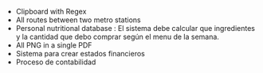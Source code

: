 - Clipboard with Regex
- All routes between two metro stations
- Personal nutritional database : El sistema debe calcular que ingredientes y la cantidad que debo comprar según el menu de la semana. 
- All PNG in a single PDF
- Sistema para crear estados financieros
- Proceso de contabilidad